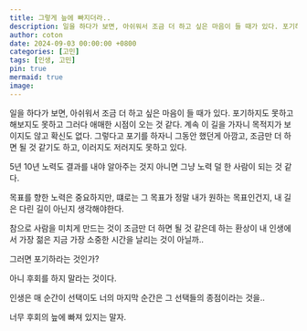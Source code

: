 ```yaml
---
title: 그렇게 늪에 빠지더라..
description: 일을 하다가 보면, 아쉬워서 조금 더 하고 싶은 마음이 들 때가 있다. 포기하지도 못하고 해보지도 못하고 그러다 애매한 시점이 오는 것 같다.
author: coton 
date: 2024-09-03 00:00:00 +0800
categories: [고민]
tags: [인생, 고민]
pin: true
mermaid: true
image:
---
```


일을 하다가 보면, 아쉬워서 조금 더 하고 싶은 마음이 들 때가 있다. 포기하지도 못하고 해보지도 못하고 그러다 애매한 시점이 오는 것 같다. 
계속 이 길을 가자니 목적지가 보이지도 않고 확신도 없다. 그렇다고 포기를 하자니 그동안 했던게 아깜고, 조금만 더 하면 될 것 같기도 하고, 
이러지도 저러지도 못하고 있다. 

5년 10년 노력도 결과를 내야 알아주는 것지 아니면 그냥 노력 덜 한 사람이 되는 것 같다. 

목표를 향한 노력은 중요하지만, 떄로는 그 목표가 정말 내가 원하는 목표인건지, 내 길은 다린 길이 아닌지 생각해야한다. 

참으로 사람을 미치게 만드는 것이 조금만 더 하면 될 것 같은데 하는 환상이 내 인생에서 가장 젊은 지금 가장 소중한 시간을 날리는 것이 아닐까..

그러면 포기하라는 것인가? 

아니 후회를 하지 말라는 것이다. 

인생은 매 순간이 선택이도 너의 마지막 순간은 그 선택들의 종점이라는 것을.. 

너무 후회의 늪에 빠져 있지는 말자.
